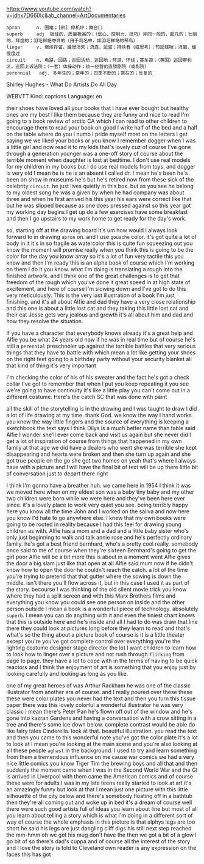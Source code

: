 https://www.youtube.com/watch?v=jdhx7D66lXc&ab_channel=ArtDocumentaries 

```
apron      n. 围裙；[航] 停机坪；舞台口
superb     adj. 极佳的，质量极高的；（信心、控制力、技巧）非同一般的，超凡的；壮丽的，辉煌的；羽毛鲜艳夺目的（用于鸟名中，如羽毛鲜艳的琴鸟）
linger     v. 继续存留，缓慢消失；流连，逗留；持续看（或思考）；苟延残喘；消磨，缓慢度过
circuit    n. 电路，回路；巡回活动，巡回地；环道，环线；赛车道；（英国）巡回审判区，巡回上诉法院；（一套）体操动作；统一经营的连锁剧院（或影院）
perennial   adj. 多年生的；常年的；四季不断的；常在的；反复的  
```

Shirley Hughes - What Do Artists Do All Day 

WEBVTT Kind: captions Language: en 

their shoes have loved all your books that I have ever bought but healthy ones are my best I like them because they are funny and nice to read I'm going to a book review of arctic CA which I can read to other children to encourage them to read your book oh good I write half of the bed and a half on the table where do you I numb I pride myself most on the letters I get saying we we liked your books or you know I remember dogger when I was a little girl and now read it to my kids that's lovely cuz of course I've gone through a generation younger was a one-off story of course about the terrible moment when daughter is lost at bedtime. I don't use real models for my children in my books but I do use real models from toys. and dogger is very old I mean he is he is an absent I called dr. I mean he's been he's been on show in museums he's but he's retired now from these sick of the celebrity `circuit`. he just lives quietly in this box. but as you see he belong to my oldest song he was a given by when he had company was about three and when he first arrived his this year his ears were correct like that but he was slipped because as one does pressed against so this year got my working day begins I get up do a few exercises have some breakfast and then I go upstairs to my work home to get ready for the day's work. 

so, starting off at the drawing board it's um how would I always look forward to in drawing `apron` on. and I use `gouache` color. it's got quite a lot of body in it it's in so fragile as watercolor this is quite fun squeezing out you know the moment will promise really when you think this is going to be the color for the day you know array so it's a lot of fun very tactile this you know and then I'm ready this is an alpha book of course which I'm working on them I do it you know. what I'm doing is translating a rough into the finished artwork. and I think one of the great challenges is to get that freedom of the rough which you've done it great speed in at high state of excitement, and here of course I'm slowing down and I've got to do this very meticulously. This is the very last illustration of a book I'm just finishing. and it's all about Alfie and dad they have a very close relationship and this one is about a little lost cat and they taking this little lost cat and their cat Jesse gets very jealous and growth it's all about him and dad and how they resolve the situation. 

If you have a character that everybody knows already it's a great help and Alfie you be what 24 years old now if he was in real time but of course he's still a `perennial` preschooler up against the terrible battles that very serious things that they have to battle with which mean a lot like getting your shoes on the right feet going to a birthday party without your security blanket all that kind of thing it's very important 

I'm checking the color of his of his sweater and the fact he's got a check collar I've got to remember that when I put you keep repeating it you see we're going to have continuity it's like a little play you can't come out in a different costume. Here's the catch SC that was done with paint 

all the skill of the storytelling is in the drawing and I was taught to draw I did a lot of life drawing at my time. thank God. we know the way I hand works you know the way little fingers and the source of everything is keeping a sketchbook the text says I think Dilys is a much better name than table said Alfie I wonder she'll ever come back and visit us again but she never did I get a lot of inspiration of course from things that happened in my own family at that age we did have a dealers who went she was terrible she kept disappearing and hearts were broken and then she turn up again and she got true people on the go she got two homes on yeah that's where I always have with a picture and I will have the final bit of text will be up there little bit of conversation just to depart there right 

I think I'm gonna have a breather huh. we came here in 1954 I think it was we moved here when on my eldest son was a baby tiny baby and my other two children were born while we were here and they've been here ever since. it's a lovely place to work very quiet you see. being terribly happy here you know all the time John and I worked on the saliva and now here you know I'd hate to go anywhere else. I knew that my own books were going to be rooted in reality because I had this feel for drawing young children as with. Alfie has a mom and a dad and a little baby sister who's only just beginning to walk and talk annie rose and he's perfectly ordinary family. he's got a best friend bernhard, who's a pretty cool really. somebody once said to me of course when they're sixteen Bernhard's going to get the girl poor Alfie will be a bit more this is about in a moment went Alfie gives the door a big slam just like that open at all Alfie said mum now if he didn't know how to open the door he couldn't reach the catch. a lot of the time you're trying to pretend that that gutter where the sowing is down the middle. isn't there you'll flow across it, but in this case I used it as part of the story. becourse I was thinking of the old silent movie trick you know where they had a split screen and with this Marx Brothers films and everything you know you could see one person on inside and the other person outside I mean a book is a wonderful piece of technology. absolutely `superb`. I mean you can do anything with it and even the tiniest chart knows that this is outside here and he's inside and all I had to do was draw that line there they could look at pictures long before they learn to read and that's what's so the thing about a picture book of course is it is a little theater except you're you've got complete control over everything you're the lighting costume designer stage director the lot I want children to learn how to look how to linger over a picture and not rush through `flicking` from page to page. they have a lot to cope with in the terms of having to be quick reactors and I think the enjoyment of art is something that you enjoy just by looking carefully and looking as long as you like. 

one of my great heroes of was Arthur Rackham he was one of the classic illustrator from another era of course. and I really poured over these these these were color plates you never had the text and then you turn this tissue paper there was this lovely colorful a wonderful illustrator he was very classic I mean there's Peter Pan he's flown off out of the window and he's gone into kazran Gardens and having a conversation with a crow sitting in a tree and there's some ice down below. complete contrast would be able do like fairy tales Cinderella. look at that. beautiful illustration. you read the text and then you came to this wonderful note you've got the color plate it's a lot to look at I mean you're looking at the main scene and you're also looking at all these people `aghast` in the background. I used to try and learn something from them a tremendous influence on me cause war comics we had a very nice little comics you know Tiger Tim the brewing boys and all that and then suddenly the moment came when I was in the Second World War and the GI is arrived in Liverpool with them came the American comics and of course these were for adults I was in my late teens really started to look at art it's an amazingly funny but look at that I mean just one picture with this little silhouette of the city below and there's somebody floating off in a bathtub then they're all coming out and woke up in bed it's a dream of course well there were such good artists full of ideas you learn about line but most of all you learn about telling a story which is what I'm doing in a different sort of way of course the whole emphasis in this picture is that alphys legs are too short he said his legs are just dangling cliff digs his still next step reached the mm-hmm oh we got his mug don't have the then we got a bit of a glow I go bit of so there's dad's cuppa and of course all the interest of the story and I love the story is told to Cleveland own reader is any expression on the faces this has got 
